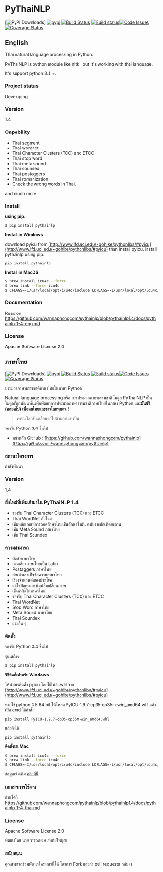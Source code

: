 # PyThaiNLP
[![PyPI Downloads](https://img.shields.io/pypi/dm/pythainlp.png)]
[![pypi](https://img.shields.io/pypi/v/pythainlp.svg)](https://pypi.python.org/pypi/pythainlp)
[![Build Status](https://travis-ci.org/wannaphongcom/pythainlp.svg?branch=develop)](https://travis-ci.org/wannaphongcom/pythainlp)
[![Build status](https://ci.appveyor.com/api/projects/status/uxerymgggp1uch0p?svg=true)](https://ci.appveyor.com/project/wannaphongcom/pythainlp)[![Code Issues](https://www.quantifiedcode.com/api/v1/project/7f699ed4cad24be18d0d24ebd60d7543/badge.svg)](https://www.quantifiedcode.com/app/project/7f699ed4cad24be18d0d24ebd60d7543)[![Coverage Status](https://coveralls.io/repos/github/wannaphongcom/pythainlp/badge.svg?branch=pythainlp1.4)](https://coveralls.io/github/wannaphongcom/pythainlp?branch=pythainlp1.4)

## English

Thai natural language processing in Python.

PyThaiNLP is python module like nltk , but It's working with thai language.

It's support python 3.4 +.

### Project status

Developing

### Version

1.4

### Capability

- Thai segment
- Thai wordnet
- Thai Character Clusters (TCC) and ETCC
- Thai stop word
- Thai meta sound
- Thai soundex
- Thai postaggers
- Thai romanization
- Check the wrong words in Thai.

and much more.

### Install

**using pip.**

```sh
$ pip install pythainlp
```

**Install in  Windows**

download pyicu from [http://www.lfd.uci.edu/~gohlke/pythonlibs/#pyicu](http://www.lfd.uci.edu/~gohlke/pythonlibs/#pyicu) than install pyicu. install pythainlp using pip.

```
pip install pythainlp
```

**Install in MacOS**

```sh
$ brew install icu4c --force
$ brew link --force icu4c
$ CFLAGS=-I/usr/local/opt/icu4c/include LDFLAGS=-L/usr/local/opt/icu4c/lib pip install pythainlp
```

### Documentation

Read on https://github.com/wannaphongcom/pythainlp/blob/pythainlp1.4/docs/pythainlp-1-4-eng.md

### License

Apache Software License 2.0

## ภาษาไทย

[![PyPI Downloads](https://img.shields.io/pypi/dm/pythainlp.png)]
[![pypi](https://img.shields.io/pypi/v/pythainlp.svg)](https://pypi.python.org/pypi/pythainlp)
[![Build Status](https://travis-ci.org/wannaphongcom/pythainlp.svg?branch=develop)](https://travis-ci.org/wannaphongcom/pythainlp)
[![Build status](https://ci.appveyor.com/api/projects/status/uxerymgggp1uch0p?svg=true)](https://ci.appveyor.com/project/wannaphongcom/pythainlp)[![Code Issues](https://www.quantifiedcode.com/api/v1/project/7f699ed4cad24be18d0d24ebd60d7543/badge.svg)](https://www.quantifiedcode.com/app/project/7f699ed4cad24be18d0d24ebd60d7543)[![Coverage Status](https://coveralls.io/repos/github/wannaphongcom/pythainlp/badge.svg?branch=pythainlp1.4)](https://coveralls.io/github/wannaphongcom/pythainlp?branch=pythainlp1.4)

ประมวลภาษาธรรมชาติภาษาไทยในภาษา Python

Natural language processing หรือ การประมวลภาษาธรรมชาติ  โมดูล PyThaiNLP เป็นโมดูลที่ถูกพัฒนาขึ้นเพื่อพัฒนาการประมวลภาษาธรรมชาติภาษาไทยในภาษา Python และ**มันฟรี (ตลอดไป) เพื่อคนไทยและชาวโลกทุกคน !**

> เพราะโลกขับเคลื่อนต่อไปด้วยการแบ่งปัน

รองรับ Python 3.4 ขึ้นไป

  - หน้าหลัก GitHub :  [https://github.com/wannaphongcom/pythainlp](https://github.com/wannaphongcom/pythainlp)

### สถานะโครงการ

กำลังพัฒนา 

### Version
1.4

### สิ่งใหม่ที่เพิ่มเข้ามาใน PyThaiNLP 1.4

- รองรับ  Thai Character Clusters (TCC) และ ETCC
- Thai WordNet ตัวใหม่
- เพิ่มหลักเกณฑ์การถอดอักษรไทยเป็นอักษรโรมัน ฉบับราชบัณฑิตยสถาน
- เพิ่ม Meta Sound ภาษาไทย
- เพิ่ม Thai Soundex

### ความสามารถ
  - ตัดคำภาษาไทย
  - ถอดเสียงภาษาไทยเป็น Latin
  - Postaggers ภาษาไทย
  - อ่านตัวเลขเป็นข้อความภาษาไทย
  - เรียงจำนวนคำของประโยค
  - แก้ไขปัญหาการพิมพ์ลืมเปลี่ยนภาษา
  - เช็คคำผิดในภาษาไทย
  - รองรับ  Thai Character Clusters (TCC) และ ETCC
  - Thai WordNet
  - Stop Word ภาษาไทย
  - Meta Sound ภาษาไทย
  - Thai Soundex
  - และอื่น ๆ 

### ติดตั้ง

รองรับ Python 3.4 ขึ้นไป

รุ่นเสถียร

```sh
$ pip install pythainlp
```

**วิธีติดตั้งสำหรับ Windows**

ให้ทำการติดตั้ง pyicu โดยใช้ไฟล์ .whl จาก [http://www.lfd.uci.edu/~gohlke/pythonlibs/#pyicu](http://www.lfd.uci.edu/~gohlke/pythonlibs/#pyicu) 

หากใช้ python 3.5 64 bit ให้โหลด PyICU‑1.9.7‑cp35‑cp35m‑win_amd64.whl แล้วเปิด cmd ใช้คำสั่ง

```
pip install PyICU‑1.9.7‑cp35‑cp35m‑win_amd64.whl
```

แล้วจึงใช้ 

```
pip install pythainlp
```

**ติดตั้งบน Mac**

```sh
$ brew install icu4c --force
$ brew link --force icu4c
$ CFLAGS=-I/usr/local/opt/icu4c/include LDFLAGS=-L/usr/local/opt/icu4c/lib pip install pythainlp
```

ข้อมูลเพิ่มเติม [คลิกที่นี้](https://medium.com/data-science-cafe/install-polyglot-on-mac-3c90445abc1f#.rdfrorxjx)


### เอกสารการใช้งาน

อ่านได้ที่ https://github.com/wannaphongcom/pythainlp/blob/pythainlp1.4/docs/pythainlp-1-4-thai.md

### License

Apache Software License 2.0


พัฒนาโดย นาย วรรณพงษ์  ภัททิยไพบูลย์

### สนับสนุน

คุณสามารถร่วมพัฒนาโครงการนี้ได้ โดยการ Fork และส่ง pull requests กลับมา
